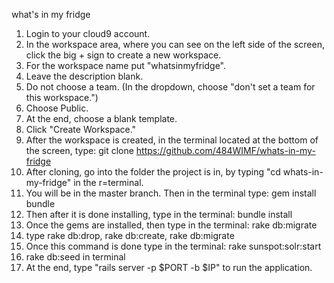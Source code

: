what's in my fridge

1. Login to your cloud9 account.
2. In the workspace area, where you can see on the left side of the screen, click the big + sign to create a new workspace.
3. For the workspace name put "whatsinmyfridge".
4. Leave the description blank.
5. Do not choose a team. (In the dropdown, choose "don't set a team for this workspace.")
6. Choose Public.
7. At the end, choose a blank template.
8. Click "Create Workspace."
9. After the workspace is created, in the terminal located at the bottom of the screen, type: git clone https://github.com/484WIMF/whats-in-my-fridge
10. After cloning, go into the folder the project is in, by typing "cd whats-in-my-fridge" in the r=terminal.
11. You will be in the master branch. Then in the terminal type: gem install bundle
12. Then after it is done installing, type in the terminal: bundle install
13. Once the gems are installed, then type in the terminal: rake db:migrate
14. type rake db:drop, rake db:create, rake db:migrate
15. Once this command is done type in the terminal: rake sunspot:solr:start
16. rake db:seed in terminal
15. At the end, type "rails server -p $PORT -b $IP" to run the application. 
